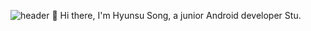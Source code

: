 ![header](https://capsule-render.vercel.app/api?type=slice&color=gradient&text=%20HyunsuSong%20%20&height=200&fontSize=100)
👋 Hi there,
I'm Hyunsu Song, a junior Android developer Stu. <br>

